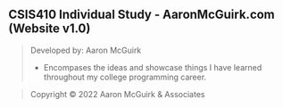 ## CSIS410 Individual Study - AaronMcGuirk.com (Website v1.0)
> Developed by: Aaron McGuirk
>* Encompases the ideas and showcase things I have learned throughout my college programming career.

> Copyright © 2022 Aaron McGuirk & Associates
